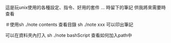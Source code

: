 這是玩unix使用的各種設定、指令、好用的套件 ...
時留下的筆記
供我將來需要時查看

＃使用sh ./note contents
查看目錄
sh ./note xxx
可以印出筆記


可以在資料夾內打入
sh ./note bashScript
查看如何加入path中



